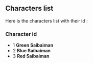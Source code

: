 ## Characters list

Here is the characters list with their id :

### Character id

- 1 **Green Saibaiman**
- 2 **Blue Saibaiman**
- 3 **Red Saibaiman**